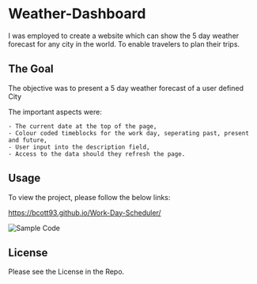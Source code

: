 # Weather-Dashboard

I was employed to create a website which can show the 5 day weather forecast for any city in the world. To enable travelers to plan their trips. 

## The Goal

The objective was to present a 5 day weather forecast of a user defined City

The important aspects were:

    - The current date at the top of the page,
    - Colour coded timeblocks for the work day, seperating past, present and future,
    - User input into the description field,
    - Access to the data should they refresh the page.

## Usage

To view the project, please follow the below links:

https://bcott93.github.io/Work-Day-Scheduler/

![Sample Code](assets/images/Sample%20Code.jpg)

## License

Please see the License in the Repo.
